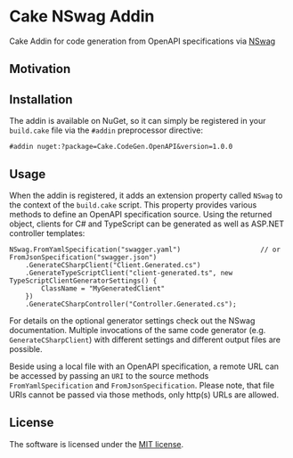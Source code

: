 # Cake NSwag Addin
Cake Addin for code generation from OpenAPI specifications via [NSwag](https://github.com/RicoSuter/NSwag)

## Motivation

## Installation
The addin is available on NuGet, so it can simply be registered in your `build.cake` file via the `#addin` preprocessor directive:

    #addin nuget:?package=Cake.CodeGen.OpenAPI&version=1.0.0

## Usage
When the addin is registered, it adds an extension property called `NSwag` to the context of the `build.cake` script. This property provides various methods to define an OpenAPI specification source. Using the returned object, clients for C# and TypeScript can be generated as well as ASP.NET controller templates:

    NSwag.FromYamlSpecification("swagger.yaml")                    // or FromJsonSpecification("swagger.json")
        .GenerateCSharpClient("Client.Generated.cs")
        .GenerateTypeScriptClient("client-generated.ts", new TypeScriptClientGeneratorSettings() {
            ClassName = "MyGeneratedClient"
        })
        .GenerateCSharpController("Controller.Generated.cs");

For details on the optional generator settings check out the NSwag documentation. Multiple invocations of the same code generator (e.g. `GenerateCSharpClient`) with different settings and different output files are possible.

Beside using a local file with an OpenAPI specification, a remote URL can be accessed by passing an `URI` to the source methods `FromYamlSpecification` and `FromJsonSpecification`. Please note, that file URIs cannot be passed via those methods, only http(s) URLs are allowed.

## License
The software is licensed under the [MIT license](https://github.com/lukoerfer/cake-codegen-nswag/blob/master/LICENSE).
